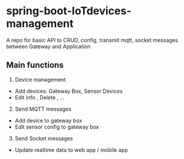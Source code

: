 # spring-boot-IoTdevices-management
A repo for basic API to CRUD, config, transmit mqtt, socket messages between Gateway and Application 

## Main functions
1. Device management
- Add devices: Gateway Box, Sensor Devices 
- Edit info , Delete , ... 
2. Send MQTT messages
- Add device to gateway box 
- Edit sensor config to gateway box 
3. Send Socket messages
- Update realtime data to web app / mobile app 